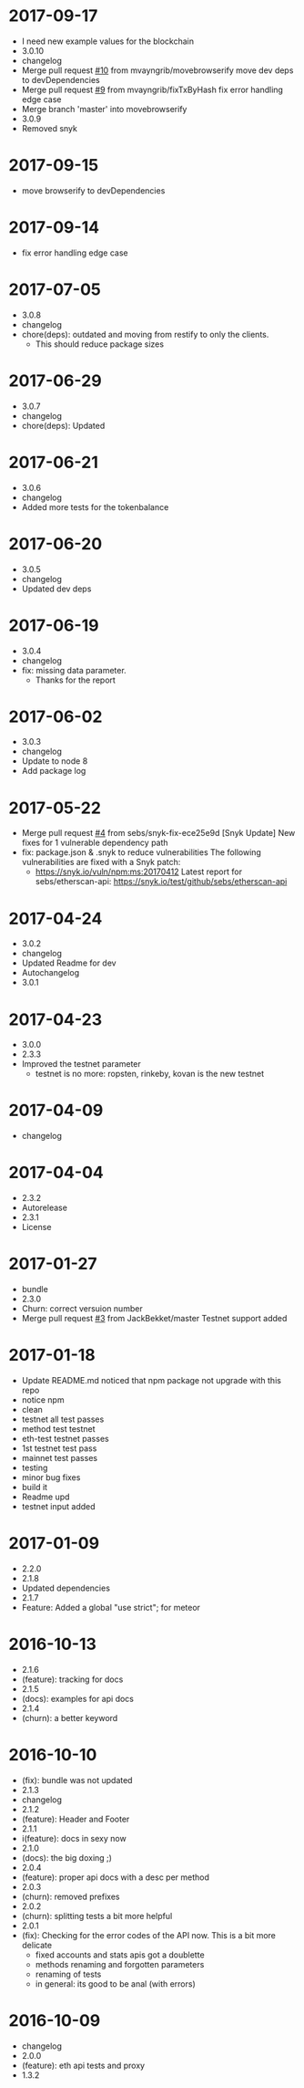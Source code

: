 2017-09-17
==========

  * I need new example values for the blockchain
  * 3.0.10
  * changelog
  * Merge pull request [#10](https://github.com/sebs/etherscan-api/issues/10) from mvayngrib/movebrowserify
    move dev deps to devDependencies
  * Merge pull request [#9](https://github.com/sebs/etherscan-api/issues/9) from mvayngrib/fixTxByHash
    fix error handling edge case
  * Merge branch 'master' into movebrowserify
  * 3.0.9
  * Removed snyk

2017-09-15
==========

  * move browserify to devDependencies

2017-09-14
==========

  * fix error handling edge case

2017-07-05
==========

  * 3.0.8
  * changelog
  * chore(deps): outdated and moving from restify to only the clients.
    * This should reduce package sizes

2017-06-29
==========

  * 3.0.7
  * changelog
  * chore(deps): Updated

2017-06-21
==========

  * 3.0.6
  * changelog
  * Added more tests for the tokenbalance

2017-06-20
==========

  * 3.0.5
  * changelog
  * Updated dev deps

2017-06-19
==========

  * 3.0.4
  * changelog
  * fix: missing data parameter.
    * Thanks for the report

2017-06-02
==========

  * 3.0.3
  * changelog
  * Update to node 8
  * Add package log

2017-05-22
==========

  * Merge pull request [#4](https://github.com/sebs/etherscan-api/issues/4) from sebs/snyk-fix-ece25e9d
    [Snyk Update] New fixes for 1 vulnerable dependency path
  * fix: package.json & .snyk to reduce vulnerabilities
    The following vulnerabilities are fixed with a Snyk patch:
    - https://snyk.io/vuln/npm:ms:20170412
    Latest report for sebs/etherscan-api:
    https://snyk.io/test/github/sebs/etherscan-api

2017-04-24
==========

  * 3.0.2
  * changelog
  * Updated Readme for dev
  * Autochangelog
  * 3.0.1

2017-04-23
==========

  * 3.0.0
  * 2.3.3
  * Improved the testnet parameter
    * testnet is no more: ropsten, rinkeby, kovan is the new testnet

2017-04-09
==========

  * changelog

2017-04-04
==========

  * 2.3.2
  * Autorelease
  * 2.3.1
  * License

2017-01-27
==========

  * bundle
  * 2.3.0
  * Churn: correct versuion number
  * Merge pull request [#3](https://github.com/sebs/etherscan-api/issues/3) from JackBekket/master
    Testnet support added

2017-01-18
==========

  * Update README.md
    noticed that npm package not upgrade with this repo
  * notice npm
  * clean
  * testnet all test passes
  * method test testnet
  * eth-test testnet passes
  * 1st testnet test pass
  * mainnet test passes
  * testing
  * minor bug fixes
  * build it
  * Readme upd
  * testnet input added

2017-01-09
==========

  * 2.2.0
  * 2.1.8
  * Updated dependencies
  * 2.1.7
  * Feature: Added a global "use strict"; for meteor

2016-10-13
==========

  * 2.1.6
  * (feature): tracking for docs
  * 2.1.5
  * (docs): examples for api docs
  * 2.1.4
  * (churn): a better keyword

2016-10-10
==========

  * (fix): bundle was not updated
  * 2.1.3
  * changelog
  * 2.1.2
  * (feature): Header and Footer
  * 2.1.1
  * i(feature): docs in sexy now
  * 2.1.0
  * (docs): the big doxing ;)
  * 2.0.4
  * (feature): proper api docs with a desc per method
  * 2.0.3
  * (churn): removed prefixes
  * 2.0.2
  * (churn): splitting tests a bit more helpful
  * 2.0.1
  * (fix): Checking for the error codes of the API now. This is a bit more delicate
    * fixed accounts and stats apis got a doublette
    * methods renaming and forgotten parameters
    * renaming of tests
    * in general: its good to be anal (with errors)

2016-10-09
==========

  * changelog
  * 2.0.0
  * (feature): eth api tests and proxy
  * 1.3.2
